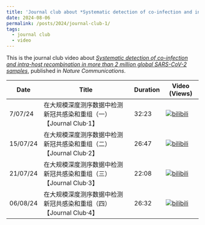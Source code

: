 ```yaml
---
title: 'Journal club about *Systematic detection of co-infection and intra-host recombination in more than 2 million global SARS-CoV-2 samples*'
date: 2024-08-06
permalink: /posts/2024/journal-club-1/
tags:
  - journal club
  - video
---
```


This is the journal club video about [*Systematic detection of co-infection and intra-host recombination in more than 2 million global SARS-CoV-2 samples*](https://www.nature.com/articles/s41467-023-43391-z), published in *Nature Communications*. 

| Date | Title | Duration | Video (Views) |
| -- | -- | -- | -- |
| 7/07/24 | 在大规模深度测序数据中检测新冠共感染和重组（一）【Journal Club·1】 | 32:23 | [![bilibili](https://img.shields.io/badge/dynamic/json?label=views&style=social&logo=bilibili&query=data.stat.view&url=https%3A%2F%2Fapi.bilibili.com%2Fx%2Fweb-interface%2Fview%3Fbvid%3DBV19S411c7UK)](https://www.bilibili.com/video/BV19S411c7UK)|
| 15/07/24 | 在大规模深度测序数据中检测新冠共感染和重组（二）【Journal Club·2】 | 26:47 | [![bilibili](https://img.shields.io/badge/dynamic/json?label=views&style=social&logo=bilibili&query=data.stat.view&url=https%3A%2F%2Fapi.bilibili.com%2Fx%2Fweb-interface%2Fview%3Fbvid%3DBV1DJ4m1T758)](https://www.bilibili.com/video/BV1DJ4m1T758)|
| 21/07/24 | 在大规模深度测序数据中检测新冠共感染和重组（三）【Journal Club·3】 | 22:08 | [![bilibili](https://img.shields.io/badge/dynamic/json?label=views&style=social&logo=bilibili&query=data.stat.view&url=https%3A%2F%2Fapi.bilibili.com%2Fx%2Fweb-interface%2Fview%3Fbvid%3DBV1gS42197tT)](https://www.bilibili.com/video/BV1gS42197tT)|
| 06/08/24 | 在大规模深度测序数据中检测新冠共感染和重组（四）【Journal Club·4】 | 26:32 | [![bilibili](https://img.shields.io/badge/dynamic/json?label=views&style=social&logo=bilibili&query=data.stat.view&url=https%3A%2F%2Fapi.bilibili.com%2Fx%2Fweb-interface%2Fview%3Fbvid%3DBV1yiYTeMErq)](https://www.bilibili.com/video/BV1yiYTeMErq)|
